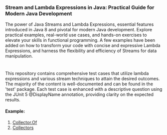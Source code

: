 ### Stream and Lambda Expressions in Java: Practical Guide for Modern Java Development


The power of Java Streams and Lambda Expressions, essential features introduced in Java 8 and pivotal for modern Java development. Explore practical examples, real-world use cases, and hands-on exercises to elevate your skills in functional programming. A few examples have been added on how to transform your code with concise and expressive Lambda Expressions, and harness the flexibility and efficiency of Streams for data manipulation.

#
This repository contains comprehensive test cases that utilize lambda expressions and various stream techniques to attain the desired outcomes. The majority of the content is well-documented and can be found in the 'test' package. Each test case is enhanced with a descriptive question using the JUnit 5 @DisplayName annotation, providing clarity on the expected results.

#### Example:
1. [Collector.Of](https://github.com/vishaga/stream-lambda-practice/blob/main/src/test/java/com/vishaga/streams/PlayWithCollectorOfTest.java)
2. [Collectors](https://github.com/vishaga/stream-lambda-practice/blob/main/src/test/java/com/vishaga/streams/PlayWithCollectorsTest.java)